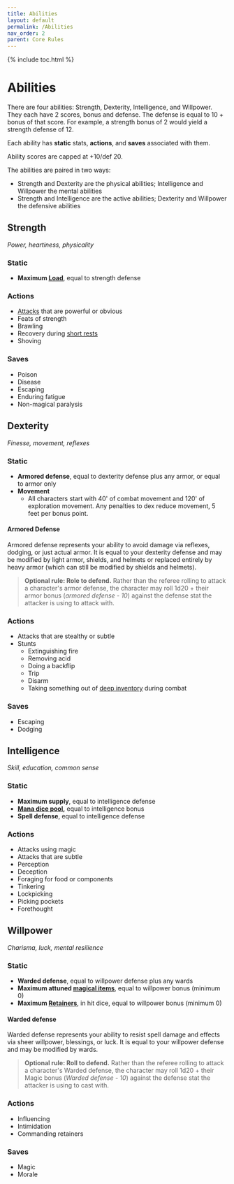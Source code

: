 ```yaml
---
title: Abilities
layout: default
permalink: /Abilities
nav_order: 2
parent: Core Rules
---
```

{% include toc.html %}

# Abilities
There are four abilities: Strength, Dexterity, Intelligence, and Willpower. They each have 2 scores, bonus and defense. The defense is equal to 10 + bonus of that score. For example, a strength bonus of 2 would yield a strength defense of 12.

Each ability has **static** stats, **actions**, and **saves** associated with them. 

Ability scores are capped at +10/def 20.

The abilities are paired in two ways: 
- Strength and Dexterity are the physical abilities; Intelligence and Willpower the mental abilities
- Strength and Intelligence are the active abilities; Dexterity and Willpower the defensive abilities

## Strength
*Power, heartiness, physicality*

### Static
- **Maximum [Load](Items#Inventory%20and%20Load)**, equal to strength defense

### Actions
- [Attacks](MartialGear#Weapons) that are powerful or obvious 
- Feats of strength
- Brawling
- Recovery during [short rests](Damage#Resting)
- Shoving

### Saves
- Poison
- Disease
- Escaping
- Enduring fatigue
- Non-magical paralysis

## Dexterity
*Finesse, movement, reflexes*

### Static 
- **Armored defense**, equal to dexterity defense plus any armor, or equal to armor only 
- **Movement**
   - All characters start with 40' of combat movement and 120' of exploration movement. Any penalties to dex reduce movement, 5 feet per bonus point.

#### Armored Defense 
Armored defense represents your ability to avoid damage via reflexes, dodging, or just actual armor. It is equal to your dexterity defense and may be modified by light armor, shields, and helmets or replaced entirely by heavy armor (which can still be modified by shields and helmets).

> **Optional rule: Role to defend.** Rather than the referee rolling to attack a character's armor defense, the character may roll 1d20 + their armor bonus (*armored defense - 10*) against the defense stat the attacker is using to attack with.

### Actions
- Attacks that are stealthy or subtle
- Stunts
   - Extinguishing fire
   - Removing acid
   - Doing a backflip
   - Trip
   - Disarm
   - Taking something out of [deep inventory](Items#Quick%20Slots%20and%20Deep%20Slots) during combat

### Saves
- Escaping
- Dodging

## Intelligence
*Skill, education, common sense*

### Static
- **Maximum supply**, equal to intelligence defense 
- **[Mana dice pool](spellcasting),** equal to intelligence bonus
- **Spell defense**, equal to intelligence defense 

### Actions
- Attacks using magic
- Attacks that are subtle
- Perception
- Deception
- Foraging for food or components
- Tinkering
- Lockpicking
- Picking pockets
- Forethought

## Willpower
*Charisma, luck, mental resilience*

### Static 
- **Warded defense**, equal to willpower defense plus any wards
- **Maximum attuned [magical items](magicalitems)**, equal to willpower bonus (minimum 0)
- **Maximum [Retainers](Retainers)**, in hit dice, equal to willpower bonus (minimum 0)

#### Warded defense
Warded defense represents your ability to resist spell damage and effects via sheer willpower, blessings, or luck. It is equal to your willpower defense and may be modified by wards.

> **Optional rule: Roll to defend.** Rather than the referee rolling to attack a character's Warded defense, the character may roll 1d20 + their Magic bonus (*Warded defense - 10*) against the defense stat the attacker is using to cast with.

### Actions
- Influencing
- Intimidation
- Commanding retainers

### Saves
- Magic
- Morale